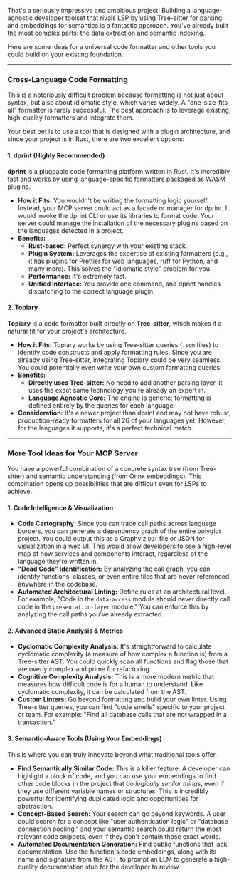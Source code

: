That's a seriously impressive and ambitious project! Building a language-agnostic developer toolset that rivals LSP by using Tree-sitter for parsing and embeddings for semantics is a fantastic approach. You've already built the most complex parts: the data extraction and semantic indexing.

Here are some ideas for a universal code formatter and other tools you could build on your existing foundation.

***

### Cross-Language Code Formatting

This is a notoriously difficult problem because formatting is not just about syntax, but also about idiomatic style, which varies widely. A "one-size-fits-all" formatter is rarely successful. The best approach is to leverage existing, high-quality formatters and integrate them.

Your best bet is to use a tool that is designed with a plugin architecture, and since your project is in Rust, there are two excellent options:

#### 1. dprint (Highly Recommended)

**dprint** is a pluggable code formatting platform written in Rust. It's incredibly fast and works by using language-specific formatters packaged as WASM plugins.

* **How it Fits:** You wouldn't be writing the formatting logic yourself. Instead, your MCP server could act as a facade or manager for dprint. It would invoke the dprint CLI or use its libraries to format code. Your server could manage the installation of the necessary plugins based on the languages detected in a project.
* **Benefits:**
    * **Rust-based:** Perfect synergy with your existing stack.
    * **Plugin System:** Leverages the expertise of existing formatters (e.g., it has plugins for Prettier for web languages, ruff for Python, and many more). This solves the "idiomatic style" problem for you.
    * **Performance:** It's extremely fast.
    * **Unified Interface:** You provide one command, and dprint handles dispatching to the correct language plugin.

#### 2. Topiary

**Topiary** is a code formatter built directly on **Tree-sitter**, which makes it a natural fit for your project's architecture.

* **How it Fits:** Topiary works by using Tree-sitter queries (`.scm` files) to identify code constructs and apply formatting rules. Since you are already using Tree-sitter, integrating Topiary could be very seamless. You could potentially even write your own custom formatting queries.
* **Benefits:**
    * **Directly uses Tree-sitter:** No need to add another parsing layer. It uses the exact same technology you're already an expert in.
    * **Language Agnostic Core:** The engine is generic; formatting is defined entirely by the queries for each language.
* **Consideration:** It's a newer project than dprint and may not have robust, production-ready formatters for all 26 of your languages yet. However, for the languages it supports, it's a perfect technical match.

***

### More Tool Ideas for Your MCP Server

You have a powerful combination of a concrete syntax tree (from Tree-sitter) and semantic understanding (from Onnx embeddings). This combination opens up possibilities that are difficult even for LSPs to achieve.

#### 1. Code Intelligence & Visualization

* **Code Cartography:** Since you can trace call paths across language borders, you can generate a dependency graph of the entire polyglot project. You could output this as a Graphviz `DOT` file or JSON for visualization in a web UI. This would allow developers to see a high-level map of how services and components interact, regardless of the language they're written in.
* **"Dead Code" Identification:** By analyzing the call graph, you can identify functions, classes, or even entire files that are never referenced anywhere in the codebase.
* **Automated Architectural Linting:** Define rules at an architectural level. For example, "Code in the `data-access` module should never directly call code in the `presentation-layer` module." You can enforce this by analyzing the call paths you've already extracted.

#### 2. Advanced Static Analysis & Metrics

* **Cyclomatic Complexity Analysis:** It's straightforward to calculate cyclomatic complexity (a measure of how complex a function is) from a Tree-sitter AST. You could quickly scan all functions and flag those that are overly complex and prime for refactoring.
* **Cognitive Complexity Analysis:** This is a more modern metric that measures how difficult code is for a human to understand. Like cyclomatic complexity, it can be calculated from the AST.
* **Custom Linters:** Go beyond formatting and build your own linter. Using Tree-sitter queries, you can find "code smells" specific to your project or team. For example: "Find all database calls that are not wrapped in a transaction."

#### 3. Semantic-Aware Tools (Using Your Embeddings)

This is where you can truly innovate beyond what traditional tools offer.

* **Find Semantically Similar Code:** This is a killer feature. A developer can highlight a block of code, and you can use your embeddings to find other code blocks in the project that do *logically similar things*, even if they use different variable names or structures. This is incredibly powerful for identifying duplicated logic and opportunities for abstraction.
* **Concept-Based Search:** Your search can go beyond keywords. A user could search for a concept like "user authentication logic" or "database connection pooling," and your semantic search could return the most relevant code snippets, even if they don't contain those exact words.
* **Automated Documentation Generation:** Find public functions that lack documentation. Use the function's code embeddings, along with its name and signature from the AST, to prompt an LLM to generate a high-quality documentation stub for the developer to review.